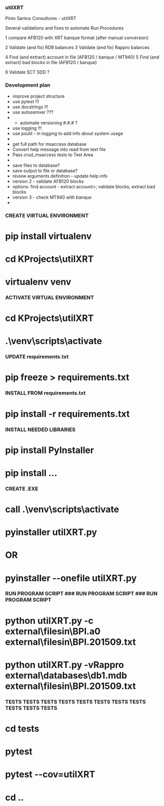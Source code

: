### utilXRT
Pinto Santos Consultores - utilXRT

Several validations and fixes to automate Run Procedures

1 compare AFB120 with XRT banque format (after manual conversion)

2 Validate (and fix) RDB balances
3 Validate (and fix) Rappro balances

4 Find (and extract) account in file (AFB120 / banque / MT940)
5 Find (and extract) bad blocks in file (AFB120 / banque)

6 Validate SCT SDD ?


### Development plan
- improve project structure
- use pytest !!!
- use docstrings !!!
- use autosemver ???
- - automate versioning #.#.# ?
- use logging !!!
- use psutil - in logging to add info about system usage
- 
- get full path for msaccess database
- Convert help message into read from text file
- Pass crud_msaccess tests to Test Area
- 
- save files to database?
- save output to file or database?
- review arguments definition - update help info
- version 2 - validate AFB120 blocks
- options: find account - extract account>; validate blocks; extract bad blocks
- version 3 - check MT940 with banque
- 

### CREATE VIRTUAL ENVIRONMENT
# pip install virtualenv
# cd KProjects\utilXRT
# virtualenv venv

### ACTIVATE VIRTUAL ENVIRONMENT
# cd KProjects\utilXRT
# .\venv\scripts\activate

### UPDATE requirements.txt
# pip freeze > requirements.txt

### INSTALL FROM requirements.txt
# pip install -r requirements.txt

### INSTALL NEEDED LIBRARIES
# pip install PyInstaller
# pip install ...

### CREATE .EXE
# call .\venv\scripts\activate
# pyinstaller utilXRT.py
# OR
# pyinstaller --onefile utilXRT.py

### RUN PROGRAM SCRIPT ### RUN PROGRAM SCRIPT ### RUN PROGRAM SCRIPT ###
# python utilXRT.py -c external\filesin\BPI.a0 external\filesin\BPI.201509.txt
# python utilXRT.py -vRappro external\databases\db1.mdb external\filesin\BPI.201509.txt

### TESTS TESTS TESTS TESTS TESTS TESTS TESTS TESTS TESTS TESTS TESTS ###
# cd tests
# pytest
# pytest --cov=utilXRT
# cd ..